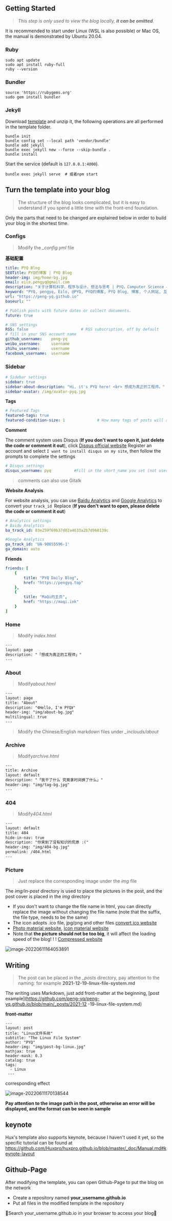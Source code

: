 ## Getting Started

> *This step is only used to view the blog locally, **it can be omitted***.

It is recommended to start under Linux (WSL is also possible) or Mac OS, the manual is demonstrated by Ubuntu 20.04.

### Ruby

```shell
sudo apt update
sudo apt install ruby-full
ruby --version
```

### Bundler

```shell
source 'https://rubygems.org'
sudo gem install bundler
```

### Jekyll

Download [template](https://github.com/peng-yq/peng-yq.github.io/releases/tag/1.0) and unzip it, the following operations are all performed in the template folder.

```shell
bundle init
bundle config set --local path 'vendor/bundle'
bundle add jekyll
bundle exec jekyll new --force --skip-bundle .
bundle install
```

Start the service (default is `127.0.0.1:4000`).

```shell
bundle exec jekyll serve  # 或者npm start
```

## Turn the template into your blog

> The structure of the blog looks complicated, but it is easy to understand if you spend a little time with the front-end foundation.

Only the parts that need to be changed are explained below in order to build your blog in the shortest time.

### Configs

> Modify the *_config.yml* file

**基础配置**

```yml
title: PYQ Blog                 
SEOTitle: PYQ的博客 | PYQ Blog   
header-img: img/home-bg.jpg     
email: eilo.pengyq@gmail.com    
description: "关于计算机科学、程序与设计、想法与思考 | PYQ，Computer Science & Digital Technology Lover，Student | 这里是 @PYQ 的个人博客，与你一起发现更大的世界。"  
keyword: "PYQ, pengyq, Eilo, @PYQ, PYQ的博客, PYQ Blog, 博客, 个人网站, 互联网, Web, JavaScript, 前端, 计算机科学，网络空间安全，Linux，科技，数码"        
url: "https://peng-yq.github.io"             
baseurl: ""                

# Publish posts with future dates or collect documents.
future: true

# SNS settings
RSS: false                       # RSS subscription, off by default
# fill in your SNS account name
github_username:    peng-yq      
weibo_username:     username
zhihu_username:     username
facebook_username:  username
```

### Sidebar

```yml
# Sidebar settings
sidebar: true                         
sidebar-about-description: "Hi, it's PYQ here! <br> 想成为真正的工程师。"  
sidebar-avatar: /img/avatar-pyq.jpg    
```

**Tags**

```yml
# Featured Tags
featured-tags: true                     
featured-condition-size: 1              # How many tags of posts will appear on the homepage
```

**Comment**

The comment system uses Disqus (**If you don't want to open it, just delete the code or comment it out**), click [Disqus official website](https://disqus.com/) Register an account and select `I want to install disqus on my site`, then follow the prompts to complete the settings

```yml
# Disqus settings
disqus_username: pyq          #Fill in the short_name you set (not user_name)
```

> comments can also use Gitalk

**Website Analysis**

For website analysis, you can use [Baidu Analytics](http://tongji.baidu.com/web/welcome/login) and [Google Analytics](http://www.google.cn/analytics/) to convert your `track_id `Replace (**If you don't want to open, please delete the code or comment it out**)

```yml
# Analytics settings
# Baidu Analytics
ba_track_id: 83e259f69b37d02a4633a2b7d960139c

#Google Analytics
ga_track_id: 'UA-90855596-1'            
ga_domain: auto
```

**Friends**

```yml
friends: [
    {
        title: "PYQ Daily Blog",
        href: "https://pengyq.top"
    },
    {
        title: "MaQi的主页",
        href: "https://maqi.ink"
    }
]
```

### Home

> Modify *index.html*

```html
---
layout: page
description: "「想成为真正的工程师」"
---
```

### About

> Modify*about.html*

```html
---
layout: page
title: "About"
description: "《Hello, I'm PYQ》"    
header-img: "img/about-bg.jpg"
multilingual: true
---
```

> Modify the Chinese/English markdown files under *_inclouds/about*

### Archive

> Modify*archive.html*

```html
---
title: Archive
layout: default
description: "「我干了什么 究竟拿时间换了什么」"
header-img: "img/tag-bg.jpg"
---
```

### 404

> Modify*404.html*

```html
---
layout: default
title: 404
hide-in-nav: true
description: "你来到了没有知识的荒原 :("
header-img: "img/404-bg.jpg"
permalink: /404.html
---
```

### Picture

> Just replace the corresponding image under the *img* file

The *img/in-post* directory is used to place the pictures in the post, and the post cover is placed in the *img* directory

- If you don't want to change the file name in html, you can directly replace the image without changing the file name (note that the suffix, the file type, needs to be the same)
- The icon adopts .ico file, jpg/png and other files [convert ico website](https://convertio.co/zh/ico-converter/)
- [Photo material website](https://unsplash.com/), [Icon material website](https://www.flaticon.com/)
- Note that **the picture should not be too big**, it will affect the loading speed of the blog! ! ! [Compressed website](https://www.picdiet.com/)

![image-20220611164053891](https://cdn.jsdelivr.net/gh/peng-yq/Gallery/img/202206111640385.png)

## Writing

> The post can be placed in the *_posts* directory, pay attention to the naming: for example **2021-12-19-linux-file-system.md**

The writing uses Markdown, just add front-matter at the beginning, [post example](https://github.com/peng-yq/peng-yq.github.io/blob/main/_posts/2021-12 -19-linux-file-system.md)

**front-matter**

```
---
layout: post
title: "Linux文件系统"
subtitle: "The Linux File System"
author: "PYQ"
header-img: "img/post-bg-linux.jpg"
mathjax: true
header-mask: 0.3
catalog: true
tags:
  - Linux
 ---
```

corresponding effect

![image-20220611170138544](https://cdn.jsdelivr.net/gh/peng-yq/Gallery/img/202206111701396.png)

**Pay attention to the image path in the post, otherwise an error will be displayed, and the format can be seen in sample**

## keynote

Hux's template also supports keynote, because I haven't used it yet, so the specific tutorial can be found at https://github.com/Huxpro/huxpro.github.io/blob/master/_doc/Manual.md#keynote-layout

## Github-Page

After modifying the template, you can open Github-Page to put the blog on the network

- Create a repository named **your_username.github.io**
- Put all files in the modified template in the repository

🎉Search your_username.github.io in your browser to access your blog🥳

